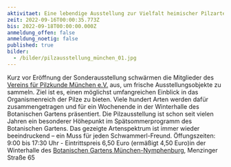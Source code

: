 ```yaml
---
aktivitaet: Eine lebendige Ausstellung zur Vielfalt heimischer Pilzarten
zeit: 2022-09-16T00:00:35.773Z
bis: 2022-09-18T00:00:00.000Z
anmeldung_offen: false
anmeldung_noetig: false
published: true
bilder:
  - /bilder/pilzausstellung_münchen_01.jpg
---
```

Kurz vor Eröffnung der Sonderausstellung schwärmen die Mitglieder des [Vereins für Pilzkunde München e.V.](https://www.pilze-muenchen.de/) aus, um frische Ausstellungsobjekte zu sammeln. Ziel ist es, einen möglichst umfangreichen Einblick in das Organismenreich der Pilze zu bieten. Viele hundert Arten werden dafür zusammengetragen und für ein Wochenende in der Winterhalle des Botanischen Gartens präsentiert. Die Pilzausstellung ist schon seit vielen Jahren ein besonderer Höhepunkt im Spätsommerprogramm des Botanischen Gartens. Das gezeigte Artenspektrum ist immer wieder beeindruckend – ein Muss für jeden Schwammerl-Freund. Öffungszeiten: 9:00 bis 17:30 Uhr - Eintrittspreis 6,50 Euro (ermäßigt 4,50 Euro)in der Winterhalle des [Botanischen Gartens München-Nymphenburg](www.botmuc.snsb.de),
Menzinger Straße 65